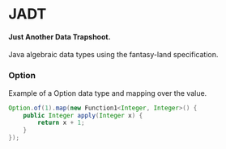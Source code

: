 JADT
====

#### Just Another Data Trapshoot.

Java algebraic data types using the fantasy-land specification. 

### Option

Example of a Option data type and mapping over the value.

```java
Option.of(1).map(new Function1<Integer, Integer>() {
	public Integer apply(Integer x) {
		return x + 1;
	}
});
```

